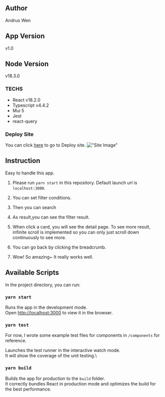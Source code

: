## Author

Andrus Wen

## App Version

v1.0

## Node Version

v18.3.0

### TECHS

- React v18.2.0
- Typescript v4.4.2
- Mui 5
- Jest
- react-query

### Deploy Site

You can click [here](https://nasa-media-search.vercel.app/) to go to Deploy site.
!["Site Image"](/public/cap.gif "search form")

## Instruction

Easy to handle this app.

1. Please run `yarn start` in this repository.
   Default launch url is `localhost:3000`.

2. You can set filter conditions.

3. Then you can search

4. As result,you can see the filter result.

5. When click a card, you will see the detail page. To see more result, infinite scroll is implemented so you can only just scroll down continuously to see more.

6. You can go back by clicking the breadcrumb.

7. Wow! So amazing~ It really works well.

## Available Scripts

In the project directory, you can run:

### `yarn start`

Runs the app in the development mode.\
Open [http://localhost:3000](http://localhost:3000) to view it in the browser.

### `yarn test`

For now, I wrote some example test files for components in `/components` for reference.

Launches the test runner in the interactive watch mode. \
It will show the coverage of the unit testing.\

### `yarn build`

Builds the app for production to the `build` folder.\
It correctly bundles React in production mode and optimizes the build for the best performance.
